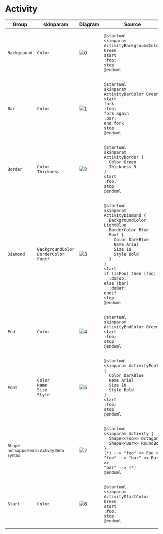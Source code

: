 # Activity


<table xmlns="http://www.w3.org/1999/html">
    <thead>
    <tr>
        <th>Group</th>
        <th>skinparam</th>
        <th>Diagram</th>
        <th>Source</th>
    </tr>
    </thead>
    <tbody>
        <tr>
            <td><code>Background</code></td>
            <td><code>Color</code></td>
            <td><img
                    src="http://www.plantuml.com/plantuml/proxy?fmt=svg&cache=no&src=https://raw.githubusercontent.com/tomasz-zablocki/plantuml-theme-reference/wip/skinparams/activity/background.txt"
                    alt="0"/></td>
<td>

```puml
@startuml
skinparam ActivityBackgroundColor Green
start
:foo;
stop
@enduml
```
</td>
        </tr>
        <tr>
            <td><code>Bar</code></td>
            <td><code>Color</code></td>
            <td><img alt="1" src="http://www.plantuml.com/plantuml/proxy?fmt=svg&cache=no&src=https://raw.githubusercontent.com/tomasz-zablocki/plantuml-theme-reference/wip/skinparams/activity/bar.txt"/></td>
<td>

```puml
@startuml
skinparam ActivityBarColor Green
start
fork
:foo;
fork again
:bar;
end fork
stop
@enduml
```
</td>
        </tr>
        <tr>
            <td><code>Border</code></td>
            <td>
                <code>Color</code><br/>
                <code>Thickness</code>
             </td>
            <td><img alt="2" src="http://www.plantuml.com/plantuml/proxy?fmt=svg&cache=no&src=https://raw.githubusercontent.com/tomasz-zablocki/plantuml-theme-reference/wip/skinparams/activity/border.txt"/></td>
<td>

```puml
@startuml
skinparam ActivityBorder {
  Color Green
  Thickness 5
}
start
:foo;
stop
@enduml
```
</td>
        </tr>
        <tr>
            <td><code>Diamond</code></td>
            <td>
                <code>BackgroundColor</code><br/>
                <code>BorderColor</code><br/>
                <code>Font*</code>
            </td>
            <td><img alt="3" src="http://www.plantuml.com/plantuml/proxy?fmt=svg&cache=no&src=https://raw.githubusercontent.com/tomasz-zablocki/plantuml-theme-reference/wip/skinparams/activity/diamond.txt"/></td>
<td>

```puml
@startuml
skinparam ActivityDiamond {
  BackgroundColor LightBlue
  BorderColor Blue
  Font {
    Color DarkBlue
    Name Arial
    Size 18
    Style Bold
  }
}
start
if (isFoo) then (foo)
  :doFoo;
else (bar)
  :doBar;
endif
stop
@enduml
```
</td>
        </tr>
        <tr>
            <td><code>End</code></td>
            <td><code>Color</code></td>
            <td><img alt="4" src="http://www.plantuml.com/plantuml/proxy?fmt=svg&cache=no&src=https://raw.githubusercontent.com/tomasz-zablocki/plantuml-theme-reference/wip/skinparams/activity/end.txt"/></td>
<td>

```puml
@startuml
skinparam ActivityEndColor Green
start
:foo;
stop
@enduml
```
</td>
        </tr>
        <tr>
            <td><code>Font</code></td>
            <td>
                <code>Color</code><br/>
                <code>Name</code><br/>
                <code>Size</code><br/>
                <code>Style</code>
            </td>
            <td><img alt="5" src="http://www.plantuml.com/plantuml/proxy?fmt=svg&cache=no&src=https://raw.githubusercontent.com/tomasz-zablocki/plantuml-theme-reference/wip/skinparams/activity/font.txt"/></td>
<td>

```puml
@startuml
skinparam ActivityFont {
  Color DarkBlue
  Name Arial
  Size 18
  Style Bold
}
start
:foo;
stop
@enduml
```
</td>
        </tr>
        <tr>
            <td colspan="2">
            <span><code>Shape</code><br/><small>not supported in Activity Beta syntax</small></span></td>
            <td><img alt="7" src="http://www.plantuml.com/plantuml/proxy?fmt=svg&cache=no&src=https://raw.githubusercontent.com/tomasz-zablocki/plantuml-theme-reference/wip/skinparams/activity/shape.txt"/></td>
<td>
        
```puml
@startuml
skinparam Activity {
  Shape<<Foo>> Octagon
  Shape<<Bar>> RoundBox
}
(*) --> "foo" << Foo >>
"foo" --> "bar" << Bar >>
"bar" --> (*)
@enduml
```
</td>
        </tr>
        <tr>
            <td><code>Start</code></td>
            <td><code>Color</code></td>
            <td><img alt="6" src="http://www.plantuml.com/plantuml/proxy?fmt=svg&cache=no&src=https://raw.githubusercontent.com/tomasz-zablocki/plantuml-theme-reference/wip/skinparams/activity/start.txt"/></td>
<td>

```puml
@startuml
skinparam ActivityStartColor Green
start
:foo;
stop
@enduml
```
</td>
        </tr>
    </tbody>
</table>
